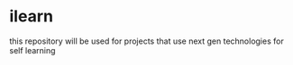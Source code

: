ilearn
======

this repository will be used for projects that use next gen technologies for self learning
